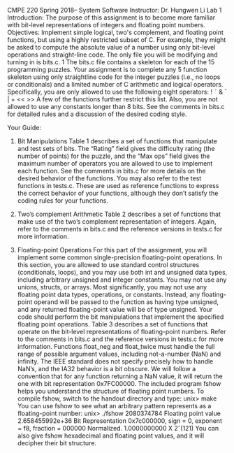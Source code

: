 CMPE 220 Spring 2018– System Software
Instructor: Dr. Hungwen Li
Lab 1
Introduction:
The purpose of this assignment is to become more familiar with bit-level representations of integers and floating point numbers.
Objectives:
Implement simple logical, two's complement, and floating point functions, but using a highly restricted subset of C. For example, they might be asked to compute the absolute value of a number using only bit-level operations and straight-line code.
The only file you will be modifying and turning in is bits.c. 1 The bits.c file contains a skeleton for each of the 15 programming puzzles. Your assignment is to complete any 5 function skeleton using only straightline code for the integer puzzles (i.e., no loops or conditionals) and a limited number of C arithmetic and logical operators. Specifically, you are only allowed to use the following eight operators: ! ˜ & ˆ | + << >> A few of the functions further restrict this list. Also, you are not allowed to use any constants longer than 8 bits. See the comments in bits.c for detailed rules and a discussion of the desired coding style.

Your Guide:
1.	Bit Manipulations
Table 1 describes a set of functions that manipulate and test sets of bits. The “Rating” field gives the difficulty rating (the number of points) for the puzzle, and the “Max ops” field gives the maximum number of operators you are allowed to use to implement each function. See the comments in bits.c for more details on the desired behavior of the functions. You may also refer to the test functions in tests.c. These are used as reference functions to express the correct behavior of your functions, although they don’t satisfy the coding rules for your functions.
 
2.	Two’s complement Arithmetic
Table 2 describes a set of functions that make use of the two’s complement representation of integers. Again, refer to the comments in bits.c and the reference versions in tests.c for more information.
 
3.	Floating-point Operations
For this part of the assignment, you will implement some common single-precision floating-point operations. In this section, you are allowed to use standard control structures (conditionals, loops), and you may use both int and unsigned data types, including arbitrary unsigned and integer constants. You may not use any unions, structs, or arrays. Most significantly, you may not use any floating point data types, operations, or constants. Instead, any floating-point operand will be passed to the function as having type unsigned, and any returned floating-point value will be of type unsigned. Your code should perform the bit manipulations that implement the specified floating point operations. Table 3 describes a set of functions that operate on the bit-level representations of floating-point numbers. Refer to the comments in bits.c and the reference versions in tests.c for more information.
Functions float_neg and float_twice must handle the full range of possible argument values, including not-a-number (NaN) and infinity. The IEEE standard does not specify precisely how to handle NaN’s, and the IA32 behavior is a bit obscure. We will follow a convention that for any function returning a NaN value, it will return the one with bit representation 0x7FC00000. The included program fshow helps you understand the structure of floating point numbers. To compile fshow, switch to the handout directory and type: unix> make You can use fshow to see what an arbitrary pattern represents as a floating-point number: unix> ./fshow 2080374784 Floating point value 2.658455992e+36 Bit Representation 0x7c000000, sign = 0, exponent = f8, fraction = 000000 Normalized. 1.0000000000 X 2ˆ(121)
You can also give fshow hexadecimal and floating point values, and it will decipher their bit structure.

 
